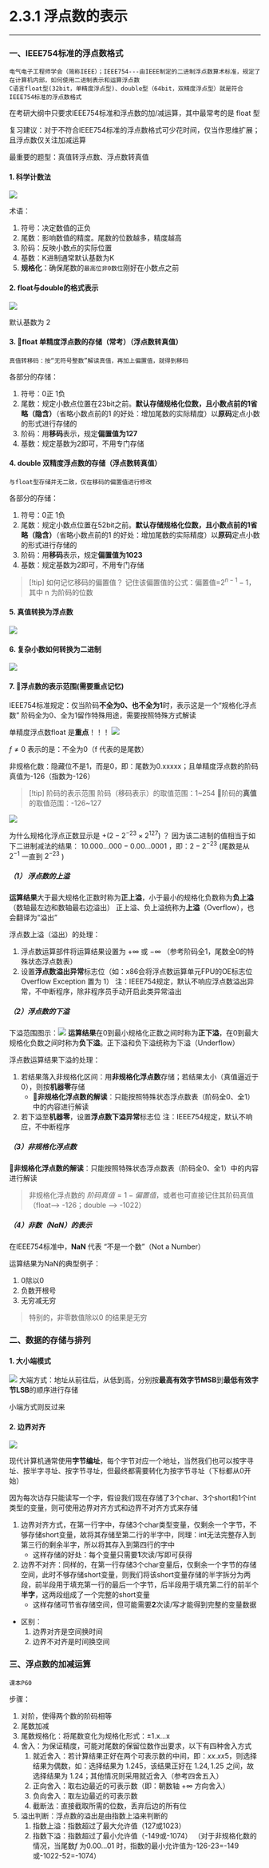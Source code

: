 # 2.3.1 浮点数的表示

---

### 一、IEEE754标准的浮点数格式

```
电气电子工程师学会（简称IEEE）；IEEE754---由IEEE制定的二进制浮点数算术标准，规定了在计算机内部，如何使用二进制表示和运算浮点数
C语言float型(32bit，单精度浮点型)、double型（64bit，双精度浮点型）就是符合IEEE754标准的浮点数格式
```
在考研大纲中只要求IEEE754标准和浮点数的加/减运算，其中最常考的是 float 型

复习建议：对于不符合IEEE754标准的浮点数格式可少花时间，仅当作思维扩展；且浮点数仅关注加减运算

最重要的题型：真值转浮点数、浮点数转真值

#### 1. 科学计数法

![](assets/Pasted%20image%2020250717153153.png)


术语：
1. 符号：决定数值的正负
2. 尾数：影响数值的精度。尾数的位数越多，精度越高
3. 阶码：反映小数点的实际位置
4. 基数：K进制通常默认基数为K
5. **规格化**：确保尾数的`最高位非0数位`刚好在小数点之前

#### 2. float与double的格式表示

![](assets/Pasted%20image%2020250717153710.png)

默认基数为 2

#### 3. 🌟float 单精度浮点数的存储（常考）（浮点数转真值）

```
真值转移码：按“无符号整数”解读真值，再加上偏置值，就得到移码
```
各部分的存储：
1. 符号：0正 1负
2. 尾数：规定小数点位置在23bit之前。**默认存储规格化位数，且小数点前的1省略（隐含）**（省略小数点前的1 的好处：增加尾数的实际精度）以**原码**定点小数的形式进行存储的
3. 阶码：用**移码**表示，规定**偏置值为127**
4. 基数：规定基数为2即可，不用专门存储

#### 4. double 双精度浮点数的存储（浮点数转真值）

```
与float型存储并无二致，仅在移码的偏置值进行修改
```
各部分的存储：
1. 符号：0正 1负
2. 尾数：规定小数点位置在52bit之前。**默认存储规格化位数，且小数点前的1省略（隐含）**（省略小数点前的1 的好处：增加尾数的实际精度）以**原码**定点小数的形式进行存储的
3. 阶码：用**移码**表示，规定**偏置值为1023**
4. 基数：规定基数为2即可，不用专门存储

>[!tip] 如何记忆移码的偏置值？
>记住该偏置值的公式：偏置值=$2^{n-1}-1$，其中 n 为阶码的位数

#### 5. 真值转换为浮点数

![](assets/Pasted%20image%2020250717155349.png)

#### 6. 复杂小数如何转换为二进制

![](assets/Pasted%20image%2020250717155533.png)


#### 7. 🌟浮点数的表示范围(需要重点记忆)

IEEE754标准规定：仅当阶码**不全为0、也不全为1**时，表示这是一个“规格化浮点数”
	阶码全为0、全为1留作特殊用途，需要按照特殊方式解读

单精度浮点数float 是**重点**！！！
![](assets/Pasted%20image%2020250717161549.png)

$f\neq 0$ 表示的是：不全为0（f 代表的是尾数）

非规格化数：隐藏位不是1，而是0，即：尾数为0.xxxxx；且单精度浮点数的阶码真值为-126（指数为-126）

>[!tip] 阶码的表示范围
>阶码（移码表示）的取值范围：1~254
>🌟阶码的**真值**的取值范围：-126~127

![](assets/Pasted%20image%2020250717162240.png)

为什么规格化浮点正数显示是 $+(2-2^{-23}×2^{127})$ ？ 
	因为该二进制的值相当于如下二进制减法的结果： $10.000...000-0.00...0001$  ，即：$2-2^{-23}$ (尾数是从 $2^{-1}$ 一直到 $2^{-23}$ ) 

##### （1） 浮点数的上溢

**运算结果**大于最大规格化正数时称为**正上溢**，小于最小的规格化负数称为**负上溢** （数轴最左边和数轴最右边溢出）
	正上溢、负上溢统称为**上溢**（Overflow），也会翻译为“溢出”

浮点数上溢（溢出）的处理：
1. 浮点数运算部件将运算结果设置为 $+\infty$ 或 $-\infty$ （参考阶码全1，尾数全0的特殊状态浮点数表） 
2. 设置**浮点数溢出异常**标志位（如：x86会将浮点数运算单元FPU的OE标志位Overflow Exception 置为 1）
	注：IEEE754规定，默认不响应浮点数溢出异常，不中断程序，除非程序员手动开启此类异常溢出
##### （2）浮点数的下溢

下溢范围图示：![](assets/Pasted%20image%2020250717164059.png)
**运算结果**在0到最小规格化正数之间时称为**正下溢**，在0到最大规格化负数之间时称为**负下溢**。正下溢和负下溢统称为下溢（Underflow）

浮点数运算结果下溢的处理：
1. 若结果落入非规格化区间：用**非规格化浮点数**存储；若结果太小（真值逼近于0），则按**机器零**存储
	- 🌟**非规格化浮点数的解读**：只能按照特殊状态浮点数表（阶码全0、全1）中的内容进行解读
2. 若下溢至**机器零**，设置**浮点数下溢异常**标志位
	注：IEEE754规定，默认不响应，不中断程序

##### （3）非规格化浮点数

🌟**非规格化浮点数的解读**：只能按照特殊状态浮点数表（阶码全0、全1）中的内容进行解读

>非规格化浮点数的 $阶码真值=1 - 偏置值$，或者也可直接记住其阶码真值（float--> -126；double --> -1022）
##### （4）非数（NaN）的表示

在IEEE754标准中，**NaN** 代表 “不是一个数”（Not a Number）

运算结果为NaN的典型例子：
1. 0除以0
2. 负数开根号
3. 无穷减无穷

>特别的，非零数值除以0 的结果是无穷


### 二、数据的存储与排列
#### 1. 大小端模式

![](assets/Pasted%20image%2020250717172230.png)
大端方式：地址从前往后，从低到高，分别按**最高有效字节MSB**到**最低有效字节LSB**的顺序进行存储

小端方式则反过来

#### 2. 边界对齐

![](assets/Pasted%20image%2020250717172654.png)

现代计算机通常使用**字节编址**，每个字节对应一个地址，当然我们也可以按字寻址、按半字寻址、按字节寻址，但最终都需要转化为按字节寻址（下标都从0开始）

因为每次访存只能读写一个字，假设我们现在存储了3个char、3个short和1个int类型的变量，则可使用边界对齐方式和边界不对齐方式来存储
1. 边界对齐方式，在第一行字中，存储3个char类型变量，仅剩余一个字节，不够存储short变量，故将其存储至第二行的半字中，同理：int无法完整存入到第三行的剩余半字，所以将其存入到第四行的字中
	- 这样存储的好处：每个变量只需要**1**次读/写即可获得
2. 边界不对齐：同样的，在第一行存储3个char变量后，仅剩余一个字节的存储空间，此时不够存储short变量，则我们将该short变量存储的半字拆分为两段，前半段用于填充第一行的最后一个字节，后半段用于填充第二行的前半个**半字**，这两段组成了一个完整的short变量
	- 这样存储可节省存储空间，但可能需要**2**次读/写才能得到完整的变量数据

- 区别：
	1. 边界对齐是空间换时间
	2. 边界不对齐是时间换空间

### 三、浮点数的加减运算

```
课本P60
```

步骤：
1. 对阶，使得两个数的阶码相等
2. 尾数加减
3. 尾数规格化：将尾数变化为规格化形式：$\pm 1.\text{x}...\text{x}$  
4. 舍入：为保证精度，可能对尾数的保留位数作出要求，以下有四种舍入方式
	1. 就近舍入：若计算结果正好在两个可表示数的中间，即：$xx.xx5$，则选择结果为偶数，如：选择结果为 $1.245$，该结果正好在 $1.24,1.25$ 之间，故选择结果为 $1.24$；其他情况则采用就近舍入（参考四舍五入）
	2. 正向舍入：取右边最近的可表示数（即：朝数轴 $+\infty$ 方向舍入）
	3. 负向舍入：取左边最近的可表示数
	4. 截断法：直接截取所需的位数，丢弃后边的所有位
5. 溢出判断：浮点数的溢出是由指数上溢来判断的
	1. 指数上溢：指数超过了最大允许值（127或1023）
	2. 指数下溢：指数超过了最小允许值（-149或-1074） （对于非规格化数的情况，当尾数$f$ 为0.00...01 时，指数的最小允许值为-126-23=-149或-1022-52=-1074）

